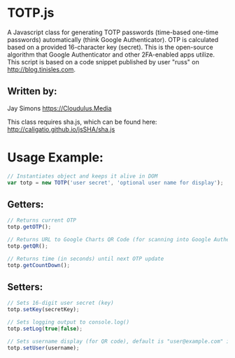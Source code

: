 # TOTP.js
A Javascript class for generating TOTP passwords (time-based one-time passwords) automatically (think Google Authenticator).
OTP is calculated based on a provided 16-character key (secret).
This is the open-source algorithm that Google Authenticator and other 2FA-enabled apps utilize.
This script is based on a code snippet published by user "russ" on http://blog.tinisles.com.

## Written by:
Jay Simons
https://Cloudulus.Media

This class requires sha.js, which can be found here: http://caligatio.github.io/jsSHA/sha.js
 
# Usage Example:

```javascript
// Instantiates object and keeps it alive in DOM
var totp = new TOTP('user secret', 'optional user name for display');
```

## Getters:

```javascript
// Returns current OTP
totp.getOTP();

// Returns URL to Google Charts QR Code (for scanning into Google Authenticator)
totp.getQR();

// Returns time (in seconds) until next OTP update
totp.getCountDown();
```

## Setters:

```javascript
// Sets 16-digit user secret (key)
totp.setKey(secretKey);

// Sets logging output to console.log()
totp.setLog(true|false);

// Sets username display (for QR code), default is "user@example.com" if not set
totp.setUser(username);
```
